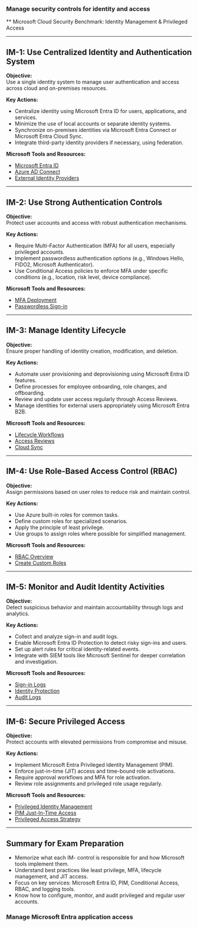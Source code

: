 

### Manage security controls for identity and access ###




** Microsoft Cloud Security Benchmark: Identity Management & Privileged Access

---

## IM-1: Use Centralized Identity and Authentication System

**Objective:**  
Use a single identity system to manage user authentication and access across cloud and on-premises resources.

**Key Actions:**

- Centralize identity using Microsoft Entra ID for users, applications, and services.
- Minimize the use of local accounts or separate identity systems.
- Synchronize on-premises identities via Microsoft Entra Connect or Microsoft Entra Cloud Sync.
- Integrate third-party identity providers if necessary, using federation.

**Microsoft Tools and Resources:**

- [Microsoft Entra ID](https://learn.microsoft.com/en-us/azure/active-directory/fundamentals/active-directory-whatis)
- [Azure AD Connect](https://learn.microsoft.com/en-us/azure/active-directory/hybrid/whatis-azure-ad-connect)
- [External Identity Providers](https://learn.microsoft.com/en-us/azure/active-directory/b2b/direct-federation)

---

## IM-2: Use Strong Authentication Controls

**Objective:**  
Protect user accounts and access with robust authentication mechanisms.

**Key Actions:**

- Require Multi-Factor Authentication (MFA) for all users, especially privileged accounts.
- Implement passwordless authentication options (e.g., Windows Hello, FIDO2, Microsoft Authenticator).
- Use Conditional Access policies to enforce MFA under specific conditions (e.g., location, risk level, device compliance).

**Microsoft Tools and Resources:**

- [MFA Deployment](https://learn.microsoft.com/en-us/azure/active-directory/authentication/tutorial-enable-azure-mfa)
- [Passwordless Sign-in](https://learn.microsoft.com/en-us/azure/active-directory/authentication/concept-authentication-passwordless)

---

## IM-3: Manage Identity Lifecycle

**Objective:**  
Ensure proper handling of identity creation, modification, and deletion.

**Key Actions:**

- Automate user provisioning and deprovisioning using Microsoft Entra ID features.
- Define processes for employee onboarding, role changes, and offboarding.
- Review and update user access regularly through Access Reviews.
- Manage identities for external users appropriately using Microsoft Entra B2B.

**Microsoft Tools and Resources:**

- [Lifecycle Workflows](https://learn.microsoft.com/en-us/azure/active-directory/governance/workflows-overview)
- [Access Reviews](https://learn.microsoft.com/en-us/azure/active-directory/governance/access-reviews-overview)
- [Cloud Sync](https://learn.microsoft.com/en-us/azure/active-directory/cloud-sync/what-is-cloud-sync)

---

## IM-4: Use Role-Based Access Control (RBAC)

**Objective:**  
Assign permissions based on user roles to reduce risk and maintain control.

**Key Actions:**

- Use Azure built-in roles for common tasks.
- Define custom roles for specialized scenarios.
- Apply the principle of least privilege.
- Use groups to assign roles where possible for simplified management.

**Microsoft Tools and Resources:**

- [RBAC Overview](https://learn.microsoft.com/en-us/azure/role-based-access-control/overview)
- [Create Custom Roles](https://learn.microsoft.com/en-us/azure/role-based-access-control/custom-roles)

---

## IM-5: Monitor and Audit Identity Activities

**Objective:**  
Detect suspicious behavior and maintain accountability through logs and analytics.

**Key Actions:**

- Collect and analyze sign-in and audit logs.
- Enable Microsoft Entra ID Protection to detect risky sign-ins and users.
- Set up alert rules for critical identity-related events.
- Integrate with SIEM tools like Microsoft Sentinel for deeper correlation and investigation.

**Microsoft Tools and Resources:**

- [Sign-in Logs](https://learn.microsoft.com/en-us/azure/active-directory/reports-monitoring/concept-sign-ins)
- [Identity Protection](https://learn.microsoft.com/en-us/azure/active-directory/identity-protection/overview-identity-protection)
- [Audit Logs](https://learn.microsoft.com/en-us/azure/active-directory/reports-monitoring/concept-audit-logs)

---

## IM-6: Secure Privileged Access

**Objective:**  
Protect accounts with elevated permissions from compromise and misuse.

**Key Actions:**

- Implement Microsoft Entra Privileged Identity Management (PIM).
- Enforce just-in-time (JIT) access and time-bound role activations.
- Require approval workflows and MFA for role activation.
- Review role assignments and privileged role usage regularly.

**Microsoft Tools and Resources:**

- [Privileged Identity Management](https://learn.microsoft.com/en-us/azure/active-directory/privileged-identity-management/pim-configure)
- [PIM Just-In-Time Access](https://learn.microsoft.com/en-us/azure/active-directory/privileged-identity-management/pim-how-to-activate-role)
- [Privileged Access Strategy](https://learn.microsoft.com/en-us/security/benchmark/azure/security-controls-v3-identity-management#im-6-secure-privileged-access)

---

## Summary for Exam Preparation

- Memorize what each IM- control is responsible for and how Microsoft tools implement them.
- Understand best practices like least privilege, MFA, lifecycle management, and JIT access.
- Focus on key services: Microsoft Entra ID, PIM, Conditional Access, RBAC, and logging tools.
- Know how to configure, monitor, and audit privileged and regular user accounts.

















### Manage Microsoft Entra application access ###
